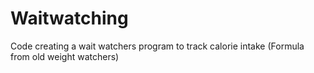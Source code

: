 # Waitwatching
Code creating a wait watchers program to track calorie intake (Formula from old weight watchers)
